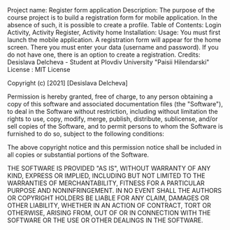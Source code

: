 Project name: Register form application
Description: The purpose of the course project is to build a registration form for mobile application. In the absence of such, it is possible to create a profile.
Table of Contents: Login Activity, Activity Register, Activity home	
Installation:
Usage: You must first launch the mobile application. A registration form will appear for the home screen. There you must enter your data (username and password). If you do not have one, there is an option to create a registration.
Credits: Desislava Delcheva - Student at Plovdiv University "Paisii Hilendarski"
License : MIT License

Copyright (c) [2021] [Desislava Delcheva]

Permission is hereby granted, free of charge, to any person obtaining a copy
of this software and associated documentation files (the "Software"), to deal
in the Software without restriction, including without limitation the rights
to use, copy, modify, merge, publish, distribute, sublicense, and/or sell
copies of the Software, and to permit persons to whom the Software is
furnished to do so, subject to the following conditions:

The above copyright notice and this permission notice shall be included in all
copies or substantial portions of the Software.

THE SOFTWARE IS PROVIDED "AS IS", WITHOUT WARRANTY OF ANY KIND, EXPRESS OR
IMPLIED, INCLUDING BUT NOT LIMITED TO THE WARRANTIES OF MERCHANTABILITY,
FITNESS FOR A PARTICULAR PURPOSE AND NONINFRINGEMENT. IN NO EVENT SHALL THE
AUTHORS OR COPYRIGHT HOLDERS BE LIABLE FOR ANY CLAIM, DAMAGES OR OTHER
LIABILITY, WHETHER IN AN ACTION OF CONTRACT, TORT OR OTHERWISE, ARISING FROM,
OUT OF OR IN CONNECTION WITH THE SOFTWARE OR THE USE OR OTHER DEALINGS IN THE
SOFTWARE.
